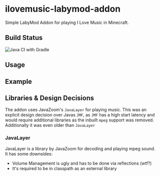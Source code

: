 # ilovemusic-labymod-addon
Simple LabyMod Addon for playing I Love Music in Minecraft.

## Build Status
![Java CI with Gradle](https://github.com/klauke-enterprises/ilovemusic-labymod-addon/workflows/Java%20CI%20with%20Gradle/badge.svg?branch=master)

## Usage

## Example

## Libraries & Design Decisions
The addon uses JavaZoom's `JavaLayer` for playing music. This was an explicit design decision over 
Javas `JMF`, as `JMF` has a high start latency and would require additional libraries as the 
inbuilt `mpeg` support was removed. Additionally it was even older than `JavaLayer`

### JavaLayer
JavaLayer is a library by JavaZoom for decoding and playing mpeg sound. It has some downsides:
- Volume Management is ugly and has to be done via reflections (wtf?)
- It's required to be in classpath as an external library

### 
